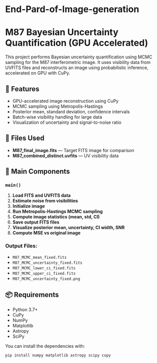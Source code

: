 # End-Pard-of-Image-generation

# M87 Bayesian Uncertainty Quantification (GPU Accelerated)

This project performs Bayesian uncertainty quantification using MCMC sampling for the M87 interferometric image. It uses visibility data from UVFITS files and reconstructs an image using probabilistic inference, accelerated on GPU with CuPy.

## 🚀 Features

- GPU-accelerated image reconstruction using CuPy
- MCMC sampling using Metropolis-Hastings
- Posterior mean, standard deviation, confidence intervals
- Batch-wise visibility handling for large data
- Visualization of uncertainty and signal-to-noise ratio

## 📁 Files Used

- **M87_final_image.fits** — Target FITS image for comparison  
- **M87_combined_distinct.uvfits** — UV visibility data

## 🧠 Main Components

### `main()`
1. **Load FITS and UVFITS data**
2. **Estimate noise from visibilities**
3. **Initialize image**
4. **Run Metropolis-Hastings MCMC sampling**
5. **Compute image statistics (mean, std, CI)**
6. **Save output FITS files**
7. **Visualize posterior mean, uncertainty, CI width, SNR**
8. **Compute MSE vs original image**

### Output Files:
- `M87_MCMC_mean_fixed.fits`
- `M87_MCMC_uncertainty_fixed.fits`
- `M87_MCMC_lower_ci_fixed.fits`
- `M87_MCMC_upper_ci_fixed.fits`
- `M87_MCMC_uncertainty_fixed.png`

## 📦 Requirements

- Python 3.7+
- CuPy
- NumPy
- Matplotlib
- Astropy
- SciPy

You can install the dependencies with:

```bash
pip install numpy matplotlib astropy scipy cupy
